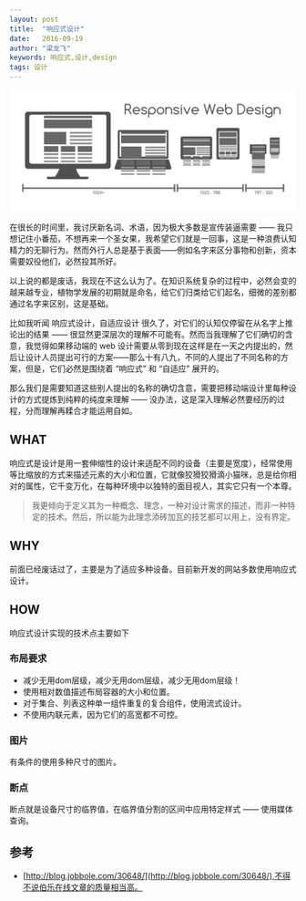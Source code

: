 ```yaml
---
layout: post
title:  "响应式设计"
date:   2016-09-19
author: "梁龙飞"
keywords: 响应式,设计,design
tags: 设计
---
```

![jif](/assets/img/responsive_web_design.png)

在很长的时间里，我讨厌新名词、术语，因为极大多数是宣传装逼需要 —— 我只想记住小番茄，不想再来一个圣女果，我希望它们就是一回事，这是一种浪费认知精力的无聊行为。然而外行人总是基于表面——例如名字来区分事物和创新，资本需要奴役他们，必然投其所好。

以上说的都是废话，我现在不这么认为了。在知识系统复杂的过程中，必然会变的越来越专业，植物学发展的初期就是命名，给它们归类给它们起名，细微的差别都通过名字来区别，这是基础。

比如我听闻 响应式设计，自适应设计 很久了，对它们的认知仅停留在从名字上推论出的结果 —— 很显然更深层次的理解不可能有。然而当我理解了它们确切的含意，我觉得如果移动端的 web 设计需要从零到现在这样是在一天之内提出的，然后让设计人员提出可行的方案——那么十有八九，不同的人提出了不同名称的方案，但是，它们必然是围绕着 “响应式” 和 “自适应” 展开的。

那么我们是需要知道这些别人提出的名称的确切含意，需要把移动端设计里每种设计的方式提炼到纯粹的纯度来理解 —— 没办法，这是深入理解必然要经历的过程，分而理解再糅合才能运用自如。

## WHAT

响应式是设计是用一套伸缩性的设计来适配不同的设备（主要是宽度），经常使用等比缩放的方式来描述元素的大小和位置，它就像狡猾狡猾滴小猫咪，总是给你相对的属性，它千变万化，在每种环境中以独特的面目视人，其实它只有一个本尊。

> 我更倾向于定义其为一种概念、理念，一种对设计需求的描述，而非一种特定的技术。然后，所以能为此理念添砖加瓦的技艺都可以用上，没有界定。

## WHY
前面已经废话过了，主要是为了适应多种设备。目前新开发的网站多数使用响应式设计。

## HOW
响应式设计实现的技术点主要如下

### 布局要求

- 减少无用dom层级，减少无用dom层级，减少无用dom层级！
- 使用相对数值描述布局容器的大小和位置。
- 对于集合、列表这种单一组件重复的复合组件，使用流式设计。
- 不使用内联元素，因为它们的高宽都不可控。

### 图片
有条件的使用多种尺寸的图片。

### 断点
断点就是设备尺寸的临界值，在临界值分割的区间中应用特定样式 —— 使用媒体查询。


## 参考
- [http://blog.jobbole.com/30648/](http://blog.jobbole.com/30648/),不得不说伯乐在线文章的质量相当高。







